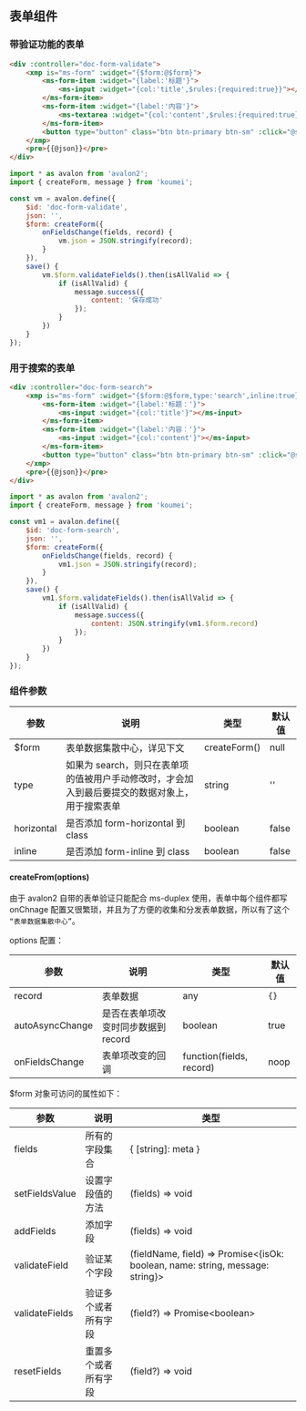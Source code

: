 ## 表单组件

### 带验证功能的表单

```html
<div :controller="doc-form-validate">
    <xmp is="ms-form" :widget="{$form:@$form}">
        <ms-form-item :widget="{label:'标题'}">
            <ms-input :widget="{col:'title',$rules:{required:true}}"></ms-input>
        </ms-form-item>
        <ms-form-item :widget="{label:'内容'}">
            <ms-textarea :widget="{col:'content',$rules:{required:true}}"></ms-textarea>
        </ms-form-item>
        <button type="button" class="btn btn-primary btn-sm" :click="@save">保存</button>
    </xmp>
    <pre>{{@json}}</pre>
</div>
```

```js
import * as avalon from 'avalon2';
import { createForm, message } from 'koumei';

const vm = avalon.define({
    $id: 'doc-form-validate',
    json: '',
    $form: createForm({
        onFieldsChange(fields, record) {
            vm.json = JSON.stringify(record);
        }
    }),
    save() {
        vm.$form.validateFields().then(isAllValid => {
            if (isAllValid) {
                message.success({
                    content: '保存成功'
                });
            }
        })
    }
});
```

### 用于搜索的表单

```html
<div :controller="doc-form-search">
    <xmp is="ms-form" :widget="{$form:@$form,type:'search',inline:true}">
        <ms-form-item :widget="{label:'标题：'}">
            <ms-input :widget="{col:'title'}"></ms-input>
        </ms-form-item>
        <ms-form-item :widget="{label:'内容：'}">
            <ms-input :widget="{col:'content'}"></ms-input>
        </ms-form-item>
        <button type="button" class="btn btn-primary btn-sm" :click="@save">搜索</button>
    </xmp>
    <pre>{{@json}}</pre>
</div>
```

```js
import * as avalon from 'avalon2';
import { createForm, message } from 'koumei';

const vm1 = avalon.define({
    $id: 'doc-form-search',
    json: '',
    $form: createForm({
        onFieldsChange(fields, record) {
            vm1.json = JSON.stringify(record);
        }
    }),
    save() {
        vm1.$form.validateFields().then(isAllValid => {
            if (isAllValid) {
                message.success({
                    content: JSON.stringify(vm1.$form.record)
                });
            }
        })
    }
});
```

### 组件参数

| 参数 | 说明 | 类型 | 默认值 |
|-----|-----|-----|-----|
| $form | 表单数据集散中心，详见下文 | createForm() | null |
| type | 如果为 search，则只在表单项的值被用户手动修改时，才会加入到最后要提交的数据对象上，用于搜索表单 | string | '' |
| horizontal | 是否添加 form-horizontal 到 class | boolean | false |
| inline | 是否添加 form-inline 到 class | boolean | false |

#### createFrom(options)

由于 avalon2 自带的表单验证只能配合 ms-duplex 使用，表单中每个组件都写 onChnage 配置又很繁琐，并且为了方便的收集和分发表单数据，所以有了这个 `“表单数据集散中心”`。

options 配置：

| 参数 | 说明 | 类型 | 默认值 |
|-----|-----|-----|-----|
| record | 表单数据 | any | `{}` |
| autoAsyncChange | 是否在表单项改变时同步数据到 record | boolean | true |
| onFieldsChange | 表单项改变的回调 | function(fields, record) | noop |

$form 对象可访问的属性如下：

| 参数 | 说明 | 类型 |
|-----|-----|-----|
| fields | 所有的字段集合 | { \[string\]: meta } |
| setFieldsValue | 设置字段值的方法 | (fields) => void |
| addFields | 添加字段 | (fields) => void |
| validateField | 验证某个字段 | (fieldName, field) => Promise<{isOk: boolean, name: string, message: string}> |
| validateFields | 验证多个或者所有字段 | (field?) => Promise&#x3C;boolean&#x3E; |
| resetFields | 重置多个或者所有字段 | (field?) => void |